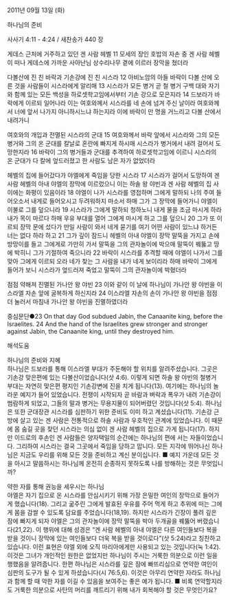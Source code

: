 2011년 09월 13일 (화)

하나님의 준비



사사기 4:11 - 4:24 / 새찬송가 440 장


게데스 근처에 거주하고 있던 겐 사람 헤벨
11 모세의 장인 호밥의 자손 중 겐 사람 헤벨이 떠나 게데스에 가까운 사아난님 상수리나무 곁에 이르러 장막을 쳤더라

다볼산에 진 친 바락과 기손강에 진 친 시스라
12 아비노암의 아들 바락이 다볼 산에 오른 것을 사람들이 시스라에게 알리매 13 시스라가 모든 병거 곧 철 병거 구백 대와 자기와 함께 있는 모든 백성을 하로셋학고임에서부터 기손 강으로 모은지라 14 드보라가 바락에게 이르되 일어나라 이는 여호와께서 시스라를 네 손에 넘겨 주신 날이라 여호와께서 너에 앞서 나가지 아니하시느냐 하는지라 이에 바락이 만 명을 거느리고 다볼 산에서 내려가니

여호와의 개입과 전멸된 시스라의 군대
15 여호와께서 바락 앞에서 시스라와 그의 모든 병거와 그의 온 군대를 칼날로 혼란에 빠지게 하시매 시스라가 병거에서 내려 걸어서 도망한지라 16 바락이 그의 병거들과 군대를 추격하여 하로셋학고임에 이르니 시스라의 온 군대가 다 칼에 엎드러졌고 한 사람도 남은 자가 없었더라

헤벨의 집에 들어갔다가 야엘에게 죽임을 당한 시스라
17 시스라가 걸어서 도망하여 겐 사람 헤벨의 아내 야엘의 장막에 이르렀으니 이는 하솔 왕 야빈과 겐 사람 헤벨의 집 사이에는 화평이 있음이라 18 야엘이 나가 시스라를 영접하며 그에게 말하되 나의 주여 들어오소서 내게로 들어오시고 두려워하지 마소서 하매 그가 그 장막에 들어가니 야엘이 이불로 그를 덮으니라 19 시스라가 그에게 말하되 청하노니 내게 물을 조금 마시게 하라 내가 목이 마르다 하매 우유 부대를 열어 그에게 마시게 하고 그를 덮으니 20 그가 또 이르되 장막 문에 섰다가 만일 사람이 와서 네게 묻기를 여기 어떤 사람이 있느냐 하거든 너는 없다 하라 하고 21 그가 깊이 잠드니 헤벨의 아내 야엘이 장막 말뚝을 가지고 손에 방망이를 들고 그에게로 가만히 가서 말뚝을 그의 관자놀이에 박으매 말뚝이 꿰뚫고 땅에 박히니 그가 기절하여 죽으니라 22 바락이 시스라를 추격할 때에 야엘이 나가서 그를 맞아 그에게 이르되 오라 네가 찾는 그 사람을 내가 네게 보이리라 하매 바락이 그에게 들어가 보니 시스라가 엎드러져 죽었고 말뚝이 그의 관자놀이에 박혔더라

점점 약해져 진멸된 가나안 왕 야빈
23 이와 같이 이 날에 하나님이 가나안 왕 야빈을 이스라엘 자손 앞에 굴복하게 하신지라 24 이스라엘 자손의 손이 가나안 왕 야빈을 점점 더 눌러서 마침내 가나안 왕 야빈을 진멸하였더라

중심문단●23 On that day God subdued Jabin, the Canaanite king, before the Israelites. 24 And the hand of the Israelites grew stronger and stronger against Jabin, the Canaanite king, until they destroyed him.

해석도움





하나님의 준비와 지혜  
하나님은 드보라를 통해 이스라엘 부대가 주둔해야 할 위치를 알려주셨습니다. 그곳은 기손강 맞은편에 있는 다볼산이었습니다(삿 4:6). 이렇게 되면 하솔 왕 야빈의 철병거 부대는 자연히 맞은편 평지인 기손강변에 진을 치게 됩니다(13). 여기에는 하나님의 놀라운 예지가 들어 있었습니다. 전쟁이 시작되자 곧 바람과 벼락과 폭우가 내려 기손강이 범람하게 되었고, 그들의 말과 병거는 무용지물이 되어버렸던 것입니다(삿 5:4). 하나님은 또한 군대장관 시스라를 심판하기 위한 준비도 이미 하고 계셨습니다(11). 기손강 근방에 살고 있는 겐 사람은 전통적으로 하솔 사람과 우호적인 관계에 있었습니다. 이 때문에 몸 숨길 곳을 찾던 시스라는 의심 없이 겐 사람 헤벨의 집으로 가게 됩니다(17). 하지만 이드로의 후손인 겐 사람들은 양자택일의 순간에는 하나님의 편에 서는 자들이었습니다. 그리하여 시스라는 결국 그곳에서 죽임을 당하고 맙니다. 모든 지각에 뛰어나신 하나님은 지금도 우리를 위해 모든 것을 준비하고 계신 분이십니다.
■ 예지 가운데 모든 것을 아시고 말씀하시는 하나님께 온전히 순종하지 못하도록 나를 방해하는 것은 무엇입니까?

약한 자를 통해 권능을 세우시는 하나님  
야엘은 자기 집으로 온 시스라를 안심시키기 위해 가장 은밀한 여인의 장막으로 들어가게 했습니다(18). 그리고 굶주린 그에게 발효된 우유를 주어 먹게 하고 추위에 떠는 그에게 몸을 감쌀 수 있도록 담요를 주었습니다(18,19). 하지만 시스라가 긴장이 풀려 깊은 잠에 빠지게 되자 야엘은 그의 관자놀이에 장막 말뚝을 박아 두개골을 꿰뚫어 버렸습니다(21,22). 이 행위에 대해 성경은 “겐 사람 헤벨의 아내 야엘은 다른 여인들보다 복을 받을 것이니 장막에 있는 여인들보다 더욱 복을 받을 것이로다”(삿 5:24)라고 칭찬하고 있습니다. 이런 표현은 야엘 외에 오직 마리아에게만 사용되고 있는 것입니다(눅 1:42). 이것은 그녀가 개인적인 원한은 없었지만 하나님이 주시는 거룩한 의분으로 이런 일을 행했음을 알려줍니다. 한편 하나님은 시스라를 깊은 잠에 빠뜨리심으로 연약한 여인이 심판의 도구가 될 수 있게 하셨습니다(시 76:5,6). 이것은 아무리 연약한 자라도 하나님과 함께 할 때 악한 자를 이길 수 있음을 보여주는 좋은 예가 됩니다.
■ 비록 연약할지라도 거룩한 의분으로 사탄의 머리를 깨트리기 위해 내가 회복해야 할 것은 무엇인가요?